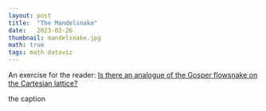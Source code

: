 ```yaml
---
layout: post
title:  "The Mandelsnake"
date:   2023-02-26
thumbnail: mandelsnake.jpg
math: true
tags: math dataviz
---
```


<!-- markdownlint-disable MD033 -->

An exercise for the reader:
[Is there an analogue of the Gosper flowsnake on the Cartesian lattice?][analogue]

[analogue]: https://math.stackexchange.com/questions/4638713/is-there-an-analogue-of-the-gosper-flowsnake-on-the-cartesian-lattice


<style>
svg {
    display: block;
    margin: 0 auto;
}
text {
    stroke: none;
    fill: #333;
    font: 0.4px sans-serif;
    text-anchor: middle;
}
path {
    vector-effect: non-scaling-stroke;
    fill: none;
}
.twist {
    stroke-width: 2px;
    stroke: red;
    stroke-dasharray: 5 3;
    opacity: 75%;
}
.seq {
    stroke-width: 4px;
    stroke: white;
    opacity: 50%;
}
.square {opacity: 75%}
</style>

<div id="mandelsnake"></div>
<div class=caption markdown=1>
the caption
</div>
<script src="https://d3js.org/d3.v7.min.js"></script>
<script type="module">
import {inttom5, m5tomosaic, mosaictoxy, squareboundary} from '/assets/js/mandelsnake.js';
import {turboRGB} from '/assets/js/turbocmap.js';
//
const
    start = parseInt('-1313', 5),
    end = parseInt('3131', 5),
    xys = [...Array(end-start+1).keys()].map(i => mosaictoxy(m5tomosaic(inttom5(start+i)))),
    scale = 1.2*Math.max(...xys.map(p => Math.max(Math.abs(p.x), Math.abs(p.y)))),
    svg = d3.select('#mandelsnake')
        .append('svg')
        .attr('width', 800)
        .attr('height', 800)
        .attr('viewBox', `-${scale} -${scale} ${2*scale} ${2*scale}`),
    line = d3.line(d => d.x, d => d.y),
    osq = line(squareboundary({x: 0, y: 0}))+'Z',
    color = i => turboRGB(i/xys.length),
    gs = svg.append('g')
        .selectAll('g')
        .data(xys)
        .join('g')
        .attr('class', 'square')
        .attr('transform', p => `translate(${p.x}, ${p.y})`);
//
gs.append('path')
    .attr('d', osq)
    .style('fill', (_, i) => color(i));
gs.append('text')
    .attr('dy', 0.4)
    .text((_, i) => inttom5(start+i))
//
svg.append('path')
    .attr('class', 'seq')
    .attr('d', line(xys));
</script>
